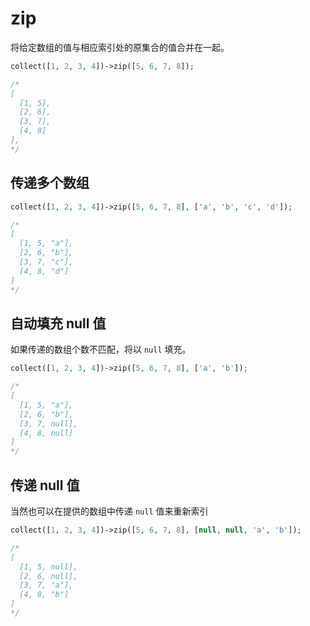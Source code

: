 # zip

将给定数组的值与相应索引处的原集合的值合并在一起。

```php
collect([1, 2, 3, 4])->zip([5, 6, 7, 8]);

/*
[
  [1, 5],
  [2, 6],
  [3, 7],
  [4, 8]
],
*/
```

## 传递多个数组

```php
collect([1, 2, 3, 4])->zip([5, 6, 7, 8], ['a', 'b', 'c', 'd']);

/*
[
  [1, 5, "a"],
  [2, 6, "b"],
  [3, 7, "c"],
  [4, 8, "d"]
]
*/
```

## 自动填充 null 值

如果传递的数组个数不匹配，将以 `null` 填充。

```php
collect([1, 2, 3, 4])->zip([5, 6, 7, 8], ['a', 'b']);

/*
[
  [1, 5, "a"],
  [2, 6, "b"],
  [3, 7, null],
  [4, 8, null]
]
*/
```

## 传递 null 值

当然也可以在提供的数组中传递 `null` 值来重新索引

```php
collect([1, 2, 3, 4])->zip([5, 6, 7, 8], [null, null, 'a', 'b']);

/*
[
  [1, 5, null],
  [2, 6, null],
  [3, 7, "a"],
  [4, 8, "b"]
]
*/
```
